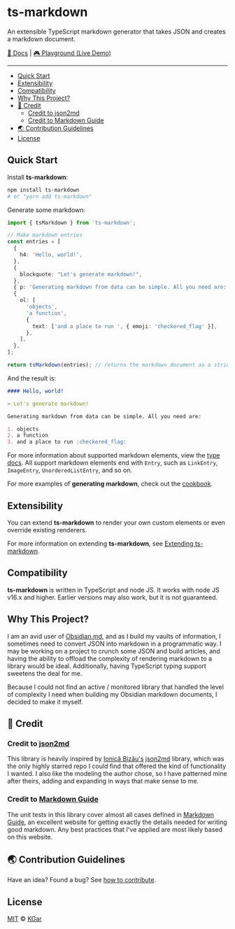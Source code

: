 # ts-markdown <!-- omit in toc -->

An extensible TypeScript markdown generator that takes JSON and creates a markdown document.

[📖 Docs](https://kgar.github.io/ts-markdown/) | [🎮 Playground (Live Demo)](https://kgar.github.io/ts-markdown/playground.html)

---

- [Quick Start](#quick-start)
- [Extensibility](#extensibility)
- [Compatibility](#compatibility)
- [Why This Project?](#why-this-project)
- [🙌 Credit](#-credit)
  - [Credit to json2md](#credit-to-json2md)
  - [Credit to Markdown Guide](#credit-to-markdown-guide)
- [🌏 Contribution Guidelines](#-contribution-guidelines)
- [License](#license)

## Quick Start

Install **ts-markdown**:

```sh
npm install ts-markdown
# or "yarn add ts-markdown"
```

Generate some markdown:

```ts
import { tsMarkdown } from 'ts-markdown';

// Make markdown entries
const entries = [
  {
    h4: 'Hello, world!',
  },
  {
    blockquote: "Let's generate markdown!",
  },
  { p: 'Generating markdown from data can be simple. All you need are:' },
  {
    ol: [
      'objects',
      'a function',
      {
        text: ['and a place to run ', { emoji: 'checkered_flag' }],
      },
    ],
  },
];

return tsMarkdown(entries); // returns the markdown document as a string
```

And the result is:

```md
#### Hello, world!

> Let's generate markdown!

Generating markdown from data can be simple. All you need are:

1. objects
2. a function
3. and a place to run :checkered_flag:
```

For more information about supported markdown elements, view the [type docs](https://kgar.github.io/ts-markdown/modules.html). All support markdown elements end with `Entry`, such as `LinkEntry`, `ImageEntry`, `UnorderedListEntry`, and so on.

For more examples of **generating markdown**, check out the [cookbook](https://kgar.github.io/ts-markdown/pages/cookbook.html).

## Extensibility

You can extend **ts-markdown** to render your own custom elements or even override existing renderers.

For more information on extending **ts-markdown**, see [Extending ts-markdown](https://kgar.github.io/ts-markdown/pages/extending-ts-markdown.html).

## Compatibility

**ts-markdown** is written in TypeScript and node JS. It works with node JS v16.x and higher. Earlier versions may also work, but it is not guaranteed.

## Why This Project?

I am an avid user of [Obsidian.md](https://www.obsidian.md), and as I build my vaults of information, I sometimes need to convert JSON into markdown in a programmatic way. I may be working on a project to crunch some JSON and build articles, and having the ability to offload the complexity of rendering markdown to a library would be ideal. Additionally, having TypeScript typing support sweetens the deal for me.

Because I could not find an active / monitored library that handled the level of complexity I need when building my Obsidian markdown documents, I decided to make it myself.

## 🙌 Credit

### Credit to [json2md](https://github.com/IonicaBizau/json2md)

This library is heavily inspired by [Ionică Bizău's](https://github.com/IonicaBizau) [json2md](https://github.com/IonicaBizau/json2md) library, which was the only highly starred repo I could find that offered the kind of functionality I wanted. I also like the modeling the author chose, so I have patterned mine after theirs, adding and expanding in ways that make sense to me.

### Credit to [Markdown Guide](https://www.markdownguide.org/)

The unit tests in this library cover almost all cases defined in [Markdown Guide](https://www.markdownguide.org/), an excellent website for getting exactly the details needed for writing good markdown. Any best practices that I've applied are most likely based on this website.

## 🌏 Contribution Guidelines

Have an idea? Found a bug? See [how to contribute](https://github.com/kgar/data-driven-markdown/blob/main/CONTRIBUTING.md).

## License

[MIT](https://github.com/kgar/data-driven-markdown/blob/main/LICENSE) © [KGar](https://github.com/kgar)

